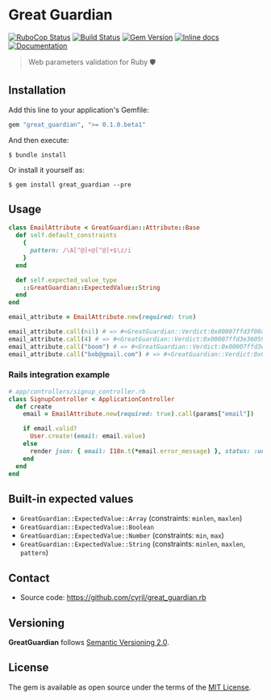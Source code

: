 # Great Guardian

[![RuboCop Status](https://github.com/cyril/great_guardian.rb/workflows/RuboCop/badge.svg)][workflow_rubocop]
[![Build Status](https://api.travis-ci.org/cyril/great_guardian.rb.svg?branch=master)][travis]
[![Gem Version](https://badge.fury.io/rb/great_guardian.svg)][gem]
[![Inline docs](https://inch-ci.org/github/cyril/great_guardian.rb.svg?branch=master)][inchpages]
[![Documentation](http://img.shields.io/:yard-docs-38c800.svg)][rubydoc]

> Web parameters validation for Ruby 🛡️

## Installation

Add this line to your application's Gemfile:

```ruby
gem "great_guardian", ">= 0.1.0.beta1"
```

And then execute:

    $ bundle install

Or install it yourself as:

    $ gem install great_guardian --pre

## Usage

```ruby
class EmailAttribute < GreatGuardian::Attribute::Base
  def self.default_constraints
    {
      pattern: /\A[^@]+@[^@]+$\z/i
    }
  end

  def self.expected_value_type
    ::GreatGuardian::ExpectedValue::String
  end
end

email_attribute = EmailAttribute.new(required: true)

email_attribute.call(nil) # => #<GreatGuardian::Verdict:0x00007ffd3f00ad40 @attribute_name="email_attribute", @value=nil, @error_message=["attribute.email_attribute.errors.required", {:name=>["attribute.email_attribute.name"], :expected=>nil}], @medium=:body>
email_attribute.call(4) # => #<GreatGuardian::Verdict:0x00007ffd3e360590 @attribute_name="email_attribute", @value=4, @error_message=["attribute.email_attribute.errors.type", {:name=>["attribute.email_attribute.name"], :expected=>["expected_value.string.type"]}], @medium=:body>
email_attribute.call("boom") # => #<GreatGuardian::Verdict:0x00007ffd3e3d8360 @attribute_name="email_attribute", @value="boom", @error_message=["attribute.email_attribute.errors.pattern", {:name=>["attribute.email_attribute.name"], :expected=>/\A[^@]+@[^@]+$\z/i}], @medium=:body>
email_attribute.call("bob@gmail.com") # => #<GreatGuardian::Verdict:0x00007ffd3e3c23d0 @attribute_name="email_attribute", @value="bob@gmail.com", @error_message=nil, @medium=:body>
```

### Rails integration example

```ruby
# app/controllers/signup_controller.rb
class SignupController < ApplicationController
  def create
    email = EmailAttribute.new(required: true).call(params["email"])

    if email.valid?
      User.create!(email: email.value)
    else
      render json: { email: I18n.t(*email.error_message) }, status: :unprocessable_entity
    end
  end
end
```

## Built-in expected values

* `GreatGuardian::ExpectedValue::Array` (constraints: `minlen`, `maxlen`)
* `GreatGuardian::ExpectedValue::Boolean`
* `GreatGuardian::ExpectedValue::Number` (constraints: `min`, `max`)
* `GreatGuardian::ExpectedValue::String` (constraints: `minlen`, `maxlen`, `pattern`)

## Contact

* Source code: https://github.com/cyril/great_guardian.rb

## Versioning

__GreatGuardian__ follows [Semantic Versioning 2.0](https://semver.org/).

## License

The gem is available as open source under the terms of the [MIT License](https://opensource.org/licenses/MIT).

[workflow_rubocop]: https://github.com/cyril/great_guardian.rb/actions?query=workflow%3ARuboCop
[gem]: https://rubygems.org/gems/great_guardian
[travis]: https://travis-ci.org/cyril/great_guardian.rb
[inchpages]: https://inch-ci.org/github/cyril/great_guardian.rb
[rubydoc]: https://rubydoc.info/gems/great_guardian/frames
